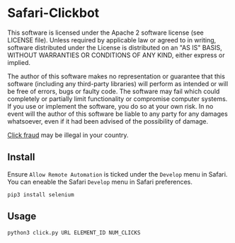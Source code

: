 # Safari-Clickbot

This software is licensed under the Apache 2 software license (see LICENSE file). Unless required by applicable law or agreed to in writing, software distributed under the License is distributed on an "AS IS" BASIS, WITHOUT WARRANTIES OR CONDITIONS OF ANY KIND, either express or implied.

The author of this software makes no representation or guarantee that this software (including any third-party libraries) will perform as intended or will be free of errors, bugs or faulty code. The software may fail which could completely or partially limit functionality or compromise computer systems. If you use or implement the software, you do so at your own risk. In no event will the author of this software be liable to any party for any damages whatsoever, even if it had been advised of the possibility of damage.

[Click fraud](https://en.wikipedia.org/wiki/Click_fraud) may be illegal in your country.

## Install

Ensure `Allow Remote Automation` is ticked under the `Develop` menu in Safari. You can eneable the Safari `Develop` menu in Safari preferences.

```
pip3 install selenium
```

## Usage

```
python3 click.py URL ELEMENT_ID NUM_CLICKS
```
